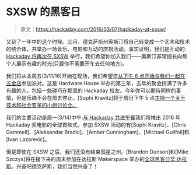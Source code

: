# SXSW 的黑客日

> 原文：<https://hackaday.com/2016/03/07/hackaday-at-sxsw/>

又到了一年中的这个时候。三月，德克萨斯州奥斯汀将自己转变成一个艺术和技术的结合体，并举办一场音乐、电影和互动的庆祝活动。事实证明，我们是互动的: [Hackaday 将再次在 SXSW](https://hackaday.io/event/9952-hackaday-prize-launch-weekend) 举行，我们希望你加入我们——奥斯汀非常擅长向每个人展示有趣的时光(只要你不需要开车去任何地方)。

我们将从本周五(3/11/16)开始在现场，我们希望您[从下午 6 点开始与我们一起在五金店](https://sxswhardwarehouse2016.splashthat.com/)参加派对。这是 Hardware House 举办的第三年，去年的聚会挤满了许多有趣的人，包括一些碰巧在那里的 Hackaday 校友。今年你可以期待同样的事情，但是乐趣不会在周五停止。[Sophi Kravitz]将于周日下午 5 点[主持一个关于技术和社会变革的小组讨论会。](http://schedule.sxsw.com/2016/events/event_PP92485)

我们的主要活动是周一(3/14)中午:[与 Hackaday 共进午餐](https://sxswhardwarehouse2016.splashthat.com/#element-custom-block-123862536)我们将推出 2016 年 Hackaday 奖电影的全球首映式。参加 SXSW 活动的有[Sophi Kravitz]、[Chris Gammell]、[Aleksandar Bradic]、[Amber Cunningham]、[Michael Guilfoil]和[Ivan Lazarevic]。

但是即使在 SXSW 之后，我们还没有结束孤星之州。[Brandon Dunson]和[Mike Szczys]将在接下来的周末参加在达拉斯 Makerspace 举办的[全球黑客日奖:达拉斯](http://hackaday.com/2016/02/24/hackaday-prize-worldwide-dallas/)。兴奋吧德克萨斯，我们当然兴奋了！